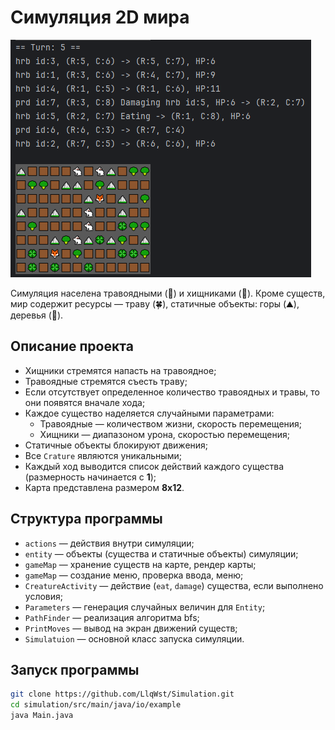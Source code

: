 # Симуляция 2D мира

![img.png](img/img.png)


Симуляция населена травоядными (🐇) и хищниками (🦊). Кроме существ, мир содержит ресурсы — траву (🍀), статичные объекты: горы (⛰️), деревья (🥦).

## Описание проекта

- Хищники стремятся напасть на травоядное;
- Травоядные стремятся съесть траву;
- Если отсутствует определенное количество травоядных и травы, то они появятся вначале хода;
- Каждое существо наделяется случайными параметрами:
    - Травоядные — количеством жизни, скорость перемещения;
    - Хищники — диапазоном урона, скоростью перемещения;
- Статичные объекты блокируют движения;
- Все `Сrature` являются уникальными;
- Каждый ход выводится список действий каждого существа (размерность начинается с **1**);
- Карта представлена размером **8x12**.

## Структура программы

- `actions` — действия внутри симуляции;
- `entity` — объекты (существа и статичные объекты) симуляции;
- `gameMap` — хранение существ на карте, рендер карты;
- `gameMap` — создание меню, проверка ввода, меню;
- `CreatureActivity` — действие (`eat`, `damage`) существа, если выполнено условия;
- `Parameters` — генерация случайных величин для `Entity`;
- `PathFinder` — реализация алгоритма bfs;
- `PrintMoves` — вывод на экран движений существ;
- `Simulatuion` — основной класс запуска симуляции.

## Запуск программы

```bash
git clone https://github.com/LlqWst/Simulation.git
cd simulation/src/main/java/io/example
java Main.java